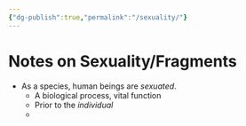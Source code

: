 ```yaml
---
{"dg-publish":true,"permalink":"/sexuality/"}
---
```



# Notes on Sexuality/Fragments

* As a species, human beings are *sexuated*.
	* A biological process, vital function
	* Prior to the *individual*
	* 